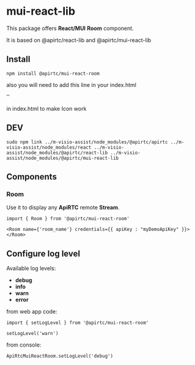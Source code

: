 # mui-react-lib

This package offers **React/MUI** **Room** component.

It is based on @apirtc/react-lib and @apirtc/mui-react-lib

## Install

`npm install @apirtc/mui-react-room`

also you will need to add this line in your index.html

'<link rel="stylesheet" href="https://fonts.googleapis.com/icon?family=Material+Icons" />'

in index.html <head> to make Icon work

## DEV

`sudo npm link ../m-visio-assist/node_modules/@apirtc/apirtc ../m-visio-assist/node_modules/react ../m-visio-assist/node_modules/@apirtc/react-lib ../m-visio-assist/node_modules/@apirtc/mui-react-lib`

## Components

### Room

Use it to display any **ApiRTC** remote **Stream**.

```
import { Room } from '@apirtc/mui-react-room'

<Room name={'room_name'} credentials={{ apiKey : "myDemoApiKey" }}></Room>
```

## Configure log level

Available log levels:

 * **debug**
 * **info**
 * **warn**
 * **error**

from web app code:

```
import { setLogLevel } from '@apirtc/mui-react-room'

setLogLevel('warn')
```

from console:

```
ApiRtcMuiReactRoom.setLogLevel('debug')
```
